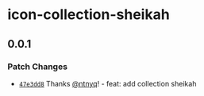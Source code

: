 # icon-collection-sheikah

## 0.0.1

### Patch Changes

- [`47e3dd8`](https://github.com/ntnyq/iconify-collections/commit/47e3dd80b411711ec8fa2a766e23bd28293e3297) Thanks [@ntnyq](https://github.com/ntnyq)! - feat: add collection sheikah
